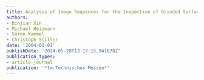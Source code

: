 ```yaml
---
title: Analysis of Image Sequences for the Inspection of Grinded Surfaces
authors:
- Binjian Xin
- Michael Heizmann
- Sören Kammel
- Christoph Stiller
date: '2004-01-01'
publishDate: '2024-05-28T13:17:15.941678Z'
publication_types:
- article-journal
publication: '*tm-Technisches Messen*'
---
```

